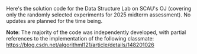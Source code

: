Here's the solution code for the Data Structure Lab on SCAU's OJ (covering only the randomly selected experiments for 2025 midterm assessment). No updates are planned for the time being.

**Note**: The majority of the code was independently developed, with partial references to the implementation of the following classmate:
https://blog.csdn.net/algorithml121/article/details/148201026
